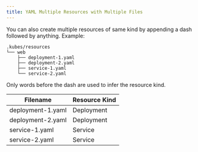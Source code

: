 ```yaml
---
title: YAML Multiple Resources with Multiple Files
---
```


You can also create multiple resources of same kind by appending a dash followed by anything. Example:

    .kubes/resources
    └── web
        ├── deployment-1.yaml
        ├── deployment-2.yaml
        ├── service-1.yaml
        └── service-2.yaml

Only words before the dash are used to infer the resource kind.

Filename | Resource Kind
--- | ---
deployment-1.yaml | Deployment
deployment-2.yaml | Deployment
service-1.yaml | Service
service-2.yaml | Service

